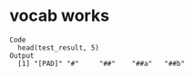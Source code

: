 # vocab works

    Code
      head(test_result, 5)
    Output
      [1] "[PAD]" "#"     "##"    "##a"   "##b"  

